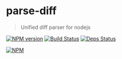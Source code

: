parse-diff
==========

> Unified diff parser for nodejs

[![NPM version](https://badge.fury.io/js/parse-diff.png)](http://badge.fury.io/js/parse-diff)
[![Build Status](https://drone.io/github.com/sergeyt/parse-diff/status.png)](https://drone.io/github.com/sergeyt/parse-diff/latest)
[![Deps Status](https://david-dm.org/sergeyt/parse-diff.png)](https://david-dm.org/sergeyt/parse-diff)

[![NPM](https://nodei.co/npm/parse-diff.png?downloads=true&stars=true)](https://nodei.co/npm/parse-diff/)
